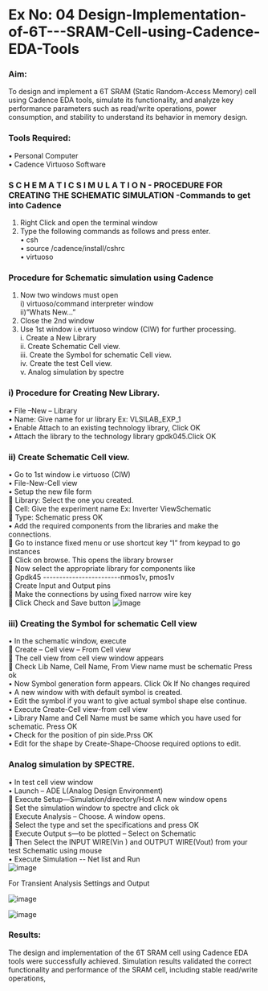 # Ex No: 04 Design-Implementation-of-6T---SRAM-Cell-using-Cadence-EDA-Tools

### Aim:
To design and implement a 6T SRAM (Static Random-Access Memory) cell using Cadence EDA tools, simulate its functionality, and analyze key performance parameters such as read/write operations, power consumption, and stability to understand its behavior in memory design.

### Tools Required:
•	Personal Computer<br>
•	Cadence Virtuoso Software<br>

### S C H E M A T I C S I M U L A T I O N - PROCEDURE FOR CREATING THE SCHEMATIC SIMULATION -Commands to get into Cadence

1.	Right Click and open the terminal window<br>
2.	Type the following commands as follows and press enter.<br>
•	csh<br>
•	source /cadence/install/cshrc<br>
•	virtuoso <br>
### Procedure for Schematic simulation using Cadence

1.	Now two windows must open<br> i) virtuoso/command interpreter window<br> ii)”Whats New…”<br>
2.	Close the 2nd window<br>
3.	Use 1st window i.e virtuoso window (CIW) for further processing.<br>
i.	Create a New Library<br>
ii.	Create Schematic Cell view.<br>
iii.	Create the Symbol for schematic Cell view.<br>
iv.	Create the test Cell view.<br>
v.	Analog simulation by spectre<br>


### i)	Procedure for Creating New Library.
•	File –New – Library<br>
•	Name: Give name for ur library Ex: VLSILAB_EXP_1<br>
•	Enable Attach to an existing technology library, Click OK<br>
•	Attach the library to the technology library gpdk045.Click OK<br>
### ii)	Create Schematic Cell view.
•	Go to 1st window i.e virtuoso (CIW)<br>
•	File-New-Cell view<br>
•	Setup the new file form<br>
	Library: Select the one you created.<br>
	Cell: Give the experiment name Ex: Inverter ViewSchematic<br>
	Type: Schematic press OK<br>
•	Add the required components from the libraries and make the connections.<br>
	Go to instance fixed menu or use shortcut key “I” from keypad to go instances<br>
	Click on browse. This opens the library browser<br>
	Now select the appropriate library for components like <br>
	Gpdk45 ------------------------nmos1v, pmos1v<br>
	Create Input and Output pins<br>
	Make the connections by using fixed narrow wire key<br>
	Click Check and Save button
![image](https://github.com/user-attachments/assets/8624bc76-577c-4a1a-b77c-d7732b5d5610)




 
### iii)	Creating the Symbol for schematic Cell view

•	In the schematic window, execute <br>
	Create – Cell view – From Cell view<br>
	The cell view from cell view window appears<br>
	Check Lib Name, Cell Name, From View name must be schematic Press ok<br>
•	Now Symbol generation form appears. Click Ok If No changes required<br>
•	A new window with with default symbol is created.<br>
•	Edit the symbol if you want to give actual symbol shape else continue.<br>
•	Execute Create-Cell view-from cell view<br>
•	Library Name and Cell Name must be same which you have used for schematic. Press OK<br>
•	Check for the position of pin side.Prss OK<br>
•	Edit for the shape by Create-Shape-Choose required options to edit.<br>

### Analog simulation by SPECTRE.
•	In test cell view window<br>
•	Launch – ADE L(Analog Design Environment)<br>
	Execute Setup—Simulation/directory/Host A new window opens<br>
	Set the simulation window to spectre and click ok<br>
	Execute Analysis – Choose. A window opens.<br>
	Select the type and set the specifications and press OK<br>
	Execute Output s—to be plotted – Select on Schematic<br>
	Then Select the INPUT WIRE(Vin ) and OUTPUT WIRE(Vout) from your test Schematic using mouse<br>
•	Execute Simulation -- Net list and Run<br>
![image](https://github.com/user-attachments/assets/f7111c0b-1447-46fd-acf8-bebe65f95840)



For Transient Analysis Settings and Output


![image](https://github.com/user-attachments/assets/f04ab9ae-6ef4-40ca-9ae3-40475937d7c0)


![image](https://github.com/user-attachments/assets/7962e2f3-b3c4-458e-b985-49b12f5cecc9)



### Results:
The design and implementation of the 6T SRAM cell using Cadence EDA tools were successfully achieved. Simulation results validated the correct functionality and performance of the SRAM cell, including stable read/write operations,










